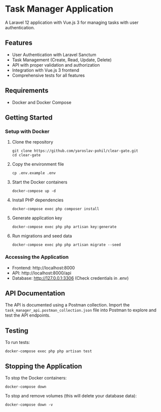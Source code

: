 # Task Manager Application

A Laravel 12 application with Vue.js 3 for managing tasks with user authentication.

## Features

- User Authentication with Laravel Sanctum
- Task Management (Create, Read, Update, Delete)
- API with proper validation and authorization
- Integration with Vue.js 3 frontend
- Comprehensive tests for all features

## Requirements

- Docker and Docker Compose

## Getting Started

### Setup with Docker

1. Clone the repository
   ```
   git clone https://github.com/yaroslav-pohil/clear-gate.git
   cd clear-gate
   ```

2. Copy the environment file
   ```
   cp .env.example .env
   ```

3. Start the Docker containers
   ```
   docker-compose up -d
   ```

4. Install PHP dependencies
   ```
   docker-compose exec php composer install
   ```

5. Generate application key
   ```
   docker-compose exec php php artisan key:generate
   ```

6. Run migrations and seed data
   ```
   docker-compose exec php php artisan migrate --seed
   ```

### Accessing the Application

- Frontend: http://localhost:8000
- API: http://localhost:8000/api
- Database: http://127.0.0.1:3306 (Check credentials in .env)

## API Documentation

The API is documented using a Postman collection. Import the `task_manager_api.postman_collection.json` file into Postman to explore and test the API endpoints.

## Testing

To run tests:

```
docker-compose exec php php artisan test
```

## Stopping the Application

To stop the Docker containers:

```
docker-compose down
```

To stop and remove volumes (this will delete your database data):

```
docker-compose down -v
```
